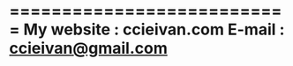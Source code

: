 ===========================
My website : ccieivan.com
E-mail : ccieivan@gmail.com
===========================
